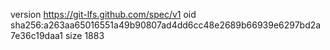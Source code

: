 version https://git-lfs.github.com/spec/v1
oid sha256:a263aa65016551a49b90807ad4dd6cc48e2689b66939e6297bd2a7e36c19daa1
size 1883
